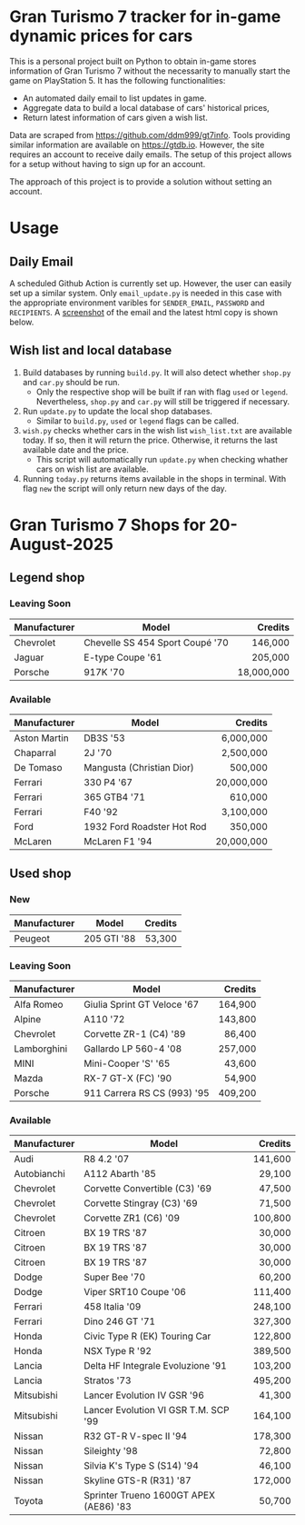 # Gran Turismo 7 tracker for in-game dynamic prices for cars

This is a personal project built on Python to obtain in-game stores information of Gran Turismo 7 without the necessarity to manually start the game on PlayStation 5. It has the following functionalities:

- An automated daily email to list updates in game.
- Aggregate data to build a local database of cars' historical prices,
- Return latest information of cars given a wish list.

Data are scraped from https://github.com/ddm999/gt7info. Tools providing similar information are available on https://gtdb.io. However, the site requires an account to receive daily emails. The setup of this project allows for a setup without having to sign up for an account.

The approach of this project is to provide a solution without setting an account.

# Usage

## Daily Email

A scheduled Github Action is currently set up. However, the user can easily set up a similar system. Only `email_update.py` is needed in this case with the appropriate environment varibles for `SENDER_EMAIL`, `PASSWORD` and `RECIPIENTS`. A [screenshot](https://raw.githubusercontent.com/marcohoucheng/Gran-Turismo-7-Price-Tracker/main/data/email_screenshot.png) of the email and the latest html copy is shown below.

## Wish list and local database

1. Build databases by running `build.py`. It will also detect whether `shop.py` and `car.py` should be run.
    - Only the respective shop will be built if ran with flag `used` or `legend`. Nevertheless, `shop.py` and `car.py` will still be triggered if necessary.
2. Run `update.py` to update the local shop databases.
    - Similar to `build.py`, `used` or `legend` flags can be called.
3. `wish.py` checks whether cars in the wish list `wish_list.txt` are available today. If so, then it will return the price. Otherwise, it returns the last available date and the price.
    - This script will automatically run `update.py` when checking whather cars on wish list are available.
4. Running `today.py` returns items available in the shops in terminal. With flag `new` the script will only return new days of the day.


# Gran Turismo 7 Shops for 20-August-2025



## Legend shop

### Leaving Soon
 | Manufacturer | Model | Credits |
 | --- | --- | --: |
|Chevrolet|Chevelle SS 454 Sport Coupé '70|146,000|
|Jaguar|E-type Coupe '61|205,000|
|Porsche|917K '70|18,000,000|

### Available
 | Manufacturer | Model | Credits |
 | --- | --- | --: |
|Aston Martin|DB3S '53|6,000,000|
|Chaparral|2J '70|2,500,000|
|De Tomaso|Mangusta (Christian Dior)|500,000|
|Ferrari|330 P4 '67|20,000,000|
|Ferrari|365 GTB4 '71|610,000|
|Ferrari|F40 '92|3,100,000|
|Ford|1932 Ford Roadster Hot Rod|350,000|
|McLaren|McLaren F1 '94|20,000,000|


## Used shop

### New
 | Manufacturer | Model | Credits |
 | --- | --- | --: |
|Peugeot|205 GTI '88|53,300|

### Leaving Soon
 | Manufacturer | Model | Credits |
 | --- | --- | --: |
|Alfa Romeo|Giulia Sprint GT Veloce '67|164,900|
|Alpine|A110 '72|143,800|
|Chevrolet|Corvette ZR-1 (C4) '89|86,400|
|Lamborghini|Gallardo LP 560-4 '08|257,000|
|MINI|Mini-Cooper 'S' '65|43,600|
|Mazda|RX-7 GT-X (FC) '90|54,900|
|Porsche|911 Carrera RS CS (993) '95|409,200|

### Available
 | Manufacturer | Model | Credits |
 | --- | --- | --: |
|Audi|R8 4.2 '07|141,600|
|Autobianchi|A112 Abarth '85|29,100|
|Chevrolet|Corvette Convertible (C3) '69|47,500|
|Chevrolet|Corvette Stingray (C3) '69|71,500|
|Chevrolet|Corvette ZR1 (C6) '09|100,800|
|Citroen|BX 19 TRS '87|30,000|
|Citroen|BX 19 TRS '87|30,000|
|Citroen|BX 19 TRS '87|30,000|
|Dodge|Super Bee '70|60,200|
|Dodge|Viper SRT10 Coupe '06|111,400|
|Ferrari|458 Italia '09|248,100|
|Ferrari|Dino 246 GT '71|327,300|
|Honda|Civic Type R (EK) Touring Car|122,800|
|Honda|NSX Type R '92|389,500|
|Lancia|Delta HF Integrale Evoluzione '91|103,200|
|Lancia|Stratos '73|495,200|
|Mitsubishi|Lancer Evolution IV GSR '96|41,300|
|Mitsubishi|Lancer Evolution VI GSR T.M. SCP '99|164,100|
|Nissan|R32 GT-R V-spec II '94|178,300|
|Nissan|Sileighty '98|72,800|
|Nissan|Silvia K's Type S (S14) '94|46,100|
|Nissan|Skyline GTS-R (R31) '87|172,000|
|Toyota|Sprinter Trueno 1600GT APEX (AE86) '83|50,700|
